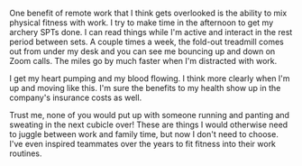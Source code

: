 One benefit of remote work that I think gets overlooked is the ability to mix physical fitness with work. I try to make time in the afternoon to get my archery SPTs done. I can read things while I'm active and interact in the rest period between sets. A couple times a week, the fold-out treadmill comes out from under my desk and you can see me bouncing up and down on Zoom calls. The miles go by much faster when I'm distracted with work.

I get my heart pumping and my blood flowing. I think more clearly when I'm up and moving like this. I'm sure the benefits to my health show up in the company's insurance costs as well.

Trust me, none of you would put up with someone running and panting and sweating in the next cubicle over! These are things I would otherwise need to juggle between work and family time, but now I don't need to choose. I've even inspired teammates over the years to fit fitness into their work routines.
